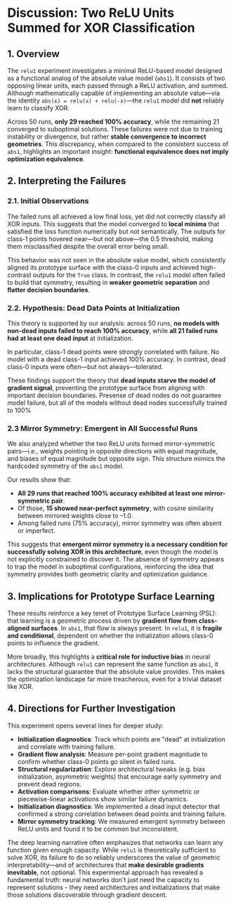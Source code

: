 # **Discussion: Two ReLU Units Summed for XOR Classification**

## 1. Overview

The `relu1` experiment investigates a minimal ReLU-based model designed as a functional analog of the absolute value model (`abs1`). It consists of two opposing linear units, each passed through a ReLU activation, and summed. Although mathematically capable of implementing an absolute value—via the identity `abs(x) = relu(x) + relu(-x)`—the `relu1` model did **not** reliably learn to classify XOR.

Across 50 runs, **only 29 reached 100% accuracy**, while the remaining 21 converged to suboptimal solutions. These failures were not due to training instability or divergence, but rather **stable convergence to incorrect geometries**. This discrepancy, when compared to the consistent success of `abs1`, highlights an important insight: **functional equivalence does not imply optimization equivalence**.

## 2. Interpreting the Failures

### 2.1. Initial Observations

The failed runs all achieved a low final loss, yet did not correctly classify all XOR inputs. This suggests that the model converged to **local minima** that satisfied the loss function numerically but not semantically. The outputs for class-1 points hovered near—but not above—the 0.5 threshold, making them misclassified despite the overall error being small.

This behavior was not seen in the absolute value model, which consistently aligned its prototype surface with the class-0 inputs and achieved high-contrast outputs for the `True` class. In contrast, the `relu1` model often failed to build that symmetry, resulting in **weaker geometric separation** and **flatter decision boundaries**.

### 2.2. Hypothesis: Dead Data Points at Initialization

This theory is supported by our analysis: across 50 runs, **no models with non-dead inputs failed to reach 100% accuracy**, while **all 21 failed runs had at least one dead input** at initialization.

In particular, class-1 dead points were strongly correlated with failure. No model with a dead class-1 input achieved 100% accuracy. In contrast, dead class-0 inputs were often—but not always—tolerated.

These findings support the theory that **dead inputs starve the model of gradient signal**, preventing the prototype surface from aligning with important decision boundaries. Presense of dead nodes do not guarantee model failure, but all of the models without dead nodes successfully trained to 100%

### 2.3 Mirror Symmetry: Emergent in All Successful Runs

We also analyzed whether the two ReLU units formed mirror-symmetric pairs—i.e., weights pointing in opposite directions with equal magnitude, and biases of equal magnitude but opposite sign. This structure mimics the hardcoded symmetry of the `abs1` model.

Our results show that:

* **All 29 runs that reached 100% accuracy exhibited at least one mirror-symmetric pair**.
* Of those, **15 showed near-perfect symmetry**, with cosine similarity between mirrored weights close to –1.0.
* Among failed runs (75% accuracy), mirror symmetry was often absent or imperfect.

This suggests that **emergent mirror symmetry is a necessary condition for successfully solving XOR in this architecture**, even though the model is not explicitly constrained to discover it. The absence of symmetry appears to trap the model in suboptimal configurations, reinforcing the idea that symmetry provides both geometric clarity and optimization guidance.

## 3. Implications for Prototype Surface Learning

These results reinforce a key tenet of Prototype Surface Learning (PSL): that learning is a geometric process driven by **gradient flow from class-aligned surfaces**. In `abs1`, that flow is always present. In `relu1`, it is **fragile and conditional**, dependent on whether the initialization allows class-0 points to influence the gradient.

More broadly, this highlights a **critical role for inductive bias** in neural architectures. Although `relu1` can represent the same function as `abs1`, it lacks the structural guarantee that the absolute value provides. This makes the optimization landscape far more treacherous, even for a trivial dataset like XOR.

## 4. Directions for Further Investigation

This experiment opens several lines for deeper study:

* **Initialization diagnostics**: Track which points are "dead" at initialization and correlate with training failure.
* **Gradient flow analysis**: Measure per-point gradient magnitude to confirm whether class-0 points go silent in failed runs.
* **Structural regularization**: Explore architectural tweaks (e.g. bias initialization, asymmetric weights) that encourage early symmetry and prevent dead regions.
* **Activation comparisons**: Evaluate whether other symmetric or piecewise-linear activations show similar failure dynamics.
* **Initialization diagnostics**: We implemented a dead input detector that confirmed a strong correlation between dead points and training failure.
* **Mirror symmetry tracking**: We measured emergent symmetry between ReLU units and found it to be common but inconsistent.

The deep learning narrative often emphasizes that networks can learn any function given enough capacity. While `relu1` is theoretically sufficient to solve XOR, its failure to do so reliably underscores the value of geometric interpretability—and of architectures that **make desirable gradients inevitable**, not optional. This experimental approach has revealed a fundamental truth: neural networks don't just need the capacity to represent solutions - they need architectures and initializations that make those solutions discoverable through gradient descent. 

